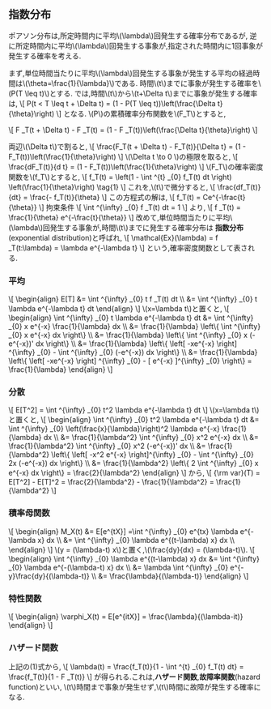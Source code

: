 ## 指数分布
ポアソン分布は,所定時間内に平均\\(\lambda\\)回発生する確率分布であるが,
逆に所定時間内に平均\\(\lambda\\)回発生する事象が,指定された時間内に1回事象が
発生する確率を考える.

まず,単位時間当たりに平均\\(\lambda\\)回発生する事象が発生する平均の経過時間は\\(\theta=\frac{1}{\lambda}\\)である.
時間\\(t\\)までに事象が発生する確率を\\(P(T \leq t)\\)とする.
では,時間\\(t\\)から\\(t+\Delta t\\)までに事象が発生する確率は,
\\[
P(t < T \leq t + \Delta t) = (1 - P(T \leq t))\left(\frac{\Delta t}{\theta}\right)
\\]
となる.
\\(P\\)の累積確率分布関数を\\(F_T\\)とすると,

\\[
	F _T(t + \Delta t) - F _T(t) = (1 - F _T(t))\left(\frac{\Delta t}{\theta}\right)
\\]

両辺\\(\Delta t\\)で割ると,
\\[
	\frac{F_T(t + \Delta t) - F_T(t)}{\Delta t} = (1 - F_T(t))\left(\frac{1}{\theta}\right)
\\]
\\(\Delta t \to 0 \\)の極限を取ると,
\\[
	\frac{dF_T(t)}{d t} = (1 - F_T(t))\left(\frac{1}{\theta}\right)
\\]
\\(F_T\\)の確率密度関数を\\(f_T\\)とすると,
\\[
	f_T(t) = \left(1 - \int ^{t} _{0} f_T(t) dt \right) \left(\frac{1}{\theta}\right) \tag{1}
\\]
これを,\\(t\\)で微分すると,
\\[
	\frac{df_T(t)}{dt} = \frac{- f_T(t)}{\theta}
\\]
この方程式の解は,
\\[
	f_T(t) = Ce^{-\frac{t}{\theta}}
\\]
拘束条件
\\[
	\int ^{\infty} _{0} f _T(t) dt = 1
\\]
より,
\\[
	f _T(t) = \frac{1}{\theta} e^{-\frac{t}{\theta}}
\\]
改めて,単位時間当たりに平均\\(\lambda\\)回発生する事象が,時間\\(t\\)までに発生する確率分布は
**指数分布**(exponential distribution)と呼ばれ,
\\[
	\mathcal{Ex}(\lambda) = f _T(t:\lambda) = \lambda e^{-\lambda t}
\\]
という,確率密度関数として表される.

### 平均
\\[
\begin{align}
 E[T] &= \int ^{\infty} _{0} t f _T(t) dt \\\\
 &= \int ^{\infty} _{0} t \lambda e^{-\lambda t} dt
\end{align}
\\]
\\(x=\lambda t\\)と置くと,
\\[
\begin{align}
 \int ^{\infty} _{0} t \lambda e^{-\lambda t} dt &= \int ^{\infty} _{0} x e^{-x} \frac{1}{\lambda} dx \\\\
	&= \frac{1}{\lambda} \left\\{ \int ^{\infty} _{0} x e^{-x} dx \right\\} \\\\
	&= \frac{1}{\lambda} \left\\{ \int ^{\infty} _{0} x (-e^{-x})' dx \right\\} \\\\
	&= \frac{1}{\lambda} \left\\{ \left[ -xe^{-x} \right] ^{\infty} _{0} - \int ^{\infty} _{0} (-e^{-x}) dx \right\\} \\\\
	&= \frac{1}{\lambda} \left\\{ \left[ -xe^{-x} \right] ^{\infty} _{0} - [ e^{-x} ]^{\infty} _{0} \right\\} = \frac{1}{\lambda}
\end{align}
\\]

### 分散
\\[
	E[T^2] = \int ^{\infty} _{0} t^2 \lambda e^{-\lambda t} dt
\\]
\\(x=\lambda t\\)と置くと,
\\[
\begin{align}
\int ^{\infty} _{0} t^2 \lambda e^{-\lambda t} dt &= \int ^{\infty} _{0} \left(\frac{x}{\lambda}\right)^2 \lambda e^{-x} \frac{1}{\lambda} dx \\\\
&= \frac{1}{\lambda^2} \int ^{\infty} _{0} x^2 e^{-x} dx \\\\
&= \frac{1}{\lambda^2} \int ^{\infty} _{0} x^2 (-e^{-x})' dx \\\\
&= \frac{1}{\lambda^2} \left\\{ \left[ -x^2 e^{-x} \right]^{\infty} _{0} - \int ^{\infty} _{0} 2x (-e^{-x}) dx \right\\} \\\\
&= \frac{1}{\lambda^2} \left\\{  2 \int ^{\infty} _{0} x e^{-x} dx \right\\} = \frac{2}{\lambda^2}
\end{align}
\\]
から,
\\[
	{\rm var}(T) = E[T^2] - E[T]^2 = \frac{2}{\lambda^2} - \frac{1}{\lambda^2} = \frac{1}{\lambda^2}
\\]

### 積率母関数
\\[
\begin{align}
	M_X(t) &= E[e^{tX}] =\int ^{\infty} _{0} e^{tx} \lambda e^{-\lambda x} dx \\\\
	&= \int ^{\infty} _{0} \lambda e^{(t-\lambda) x} dx \\\\
\end{align}
\\]
\\(y = (\lambda-t) x\\)と置く,\\(\frac{dy}{dx} = (\lambda-t)\\).
\\[
\begin{align}
	\int ^{\infty} _{0} \lambda e^{(t-\lambda) x} dx &= \int ^{\infty} _{0} \lambda e^{-(\lambda-t) x} dx \\\\
	&= \lambda \int ^{\infty} _{0} e^{-y}\frac{dy}{(\lambda-t)} \\\\
	&= \frac{\lambda}{(\lambda-t)}
\end{align}
\\]

### 特性関数
\\[
\begin{align}
\varphi_X(t) = E[e^{itX}] = \frac{\lambda}{(\lambda-it)}
\end{align}
\\]

### ハザード関数
上記の(1)式から,
\\[
\lambda(t) = \frac{f_T(t)}{1 - \int ^{t} _{0} f_T(t) dt} = \frac{f_T(t)}{1 - F _T(t)}
\\]
が得られる.これは,**ハザード関数**,**故障率関数**(hazard function)といい,
\\(t\\)時間まで事象が発生せず,\\(t\\)時間に故障が発生する確率になる.
